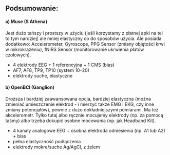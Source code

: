 ## **Podsumowanie:**

#### a) **Muse (S Athena)** 
Jest dużo tańszy i prostszy w użyciu (jeśli korzystamy z płatnej apki na tel to tym nardziej) ale mniej elastyczny co do sposobów użycia. Ale posiada dodatkowo: Accelerometer, Gyroscope, PPG Sensor (zmiany objętości krwi w mikrokrążeniu), fNIRS Sensor (monitorowanie ukrwienia płatów czołowych).
- 4 elektrody EEG + 1 referencyjna + 1 CMS (bias)  
- AF7, AF8, TP9, TP10 (system 10–20)  
- elektrody suche, elastyczne

#### b) **OpenBCI (Ganglion)** 
Droższa i bardziej zaawansowana opcja, bardziej elastyczna (można zmieniać umieszczenie elektrod - i mierzyć także EMG i EKG, czy inne zmiany potencjałów), pewnie z dużo dokładniejszymi pomiarami. Ma też akcelerometr. Tylko tutaj albo ręcznie mocujemy elektrody (np. za pomocą taśmy) albo trzeba dokupić osobne mocowania (np. jak Headband Kit).
- 4 kanały analogowe EEG + osobna elektroda odniesienia (np. A1 lub A2) + bias  
- pełna elastyczność podłączenia  
- elektrody mokre/suche Ag/AgCl, z żelem
